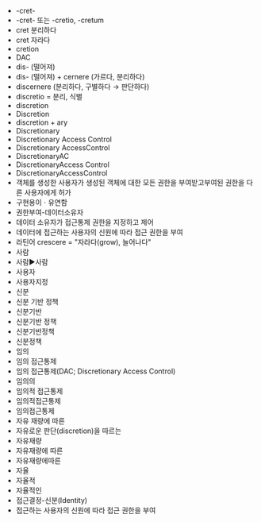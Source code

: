 ﻿
- -cret-
- -cret- 또는 -cretio, -cretum
- cret 분리하다
- cret 자라다
- cretion
- DAC
- dis- (떨어져)
- dis- (떨어져) + cernere (가르다, 분리하다)
- discernere (분리하다, 구별하다 → 판단하다)
- discretio = 분리, 식별
- discretion
- Discretion
- discretion + ary
- Discretionary
- Discretionary Access Control
- Discretionary AccessControl
- DiscretionaryAC
- DiscretionaryAccess Control
- DiscretionaryAccessControl
- 객체를 생성한 사용자가 생성된 객체에 대한 모든 권한을 부여받고부여된 권한을 다른 사용자에게 허가
- 구현용이ㆍ유연함
- 권한부여-데이터소유자
- 데이터 소유자가 접근통제 권한을 지정하고 제어
- 데이터에 접근하는 사용자의 신원에 따라 접근 권한을 부여
- 라틴어 crescere = "자라다(grow), 늘어나다"
- 사람
- 사람▶️사람
- 사용자
- 사용자지정
- 신분
- 신분 기반 정책
- 신분기반
- 신분기반 정책
- 신분기반정책
- 신분정책
- 임의
- 임의 접근통제
- 임의 접근통제(DAC; Discretionary Access Control)
- 임의의
- 임의적 접근통제
- 임의적접근통제
- 임의접근통제
- 자유 재량에 따른
- 자유로운 판단(discretion)을 따르는
- 자유재량
- 자유재량에 따른
- 자유재량에따른
- 자율
- 자율적
- 자율적인
- 접근결정-신분(Identity)
- 접근하는 사용자의 신원에 따라 접근 권한을 부여

